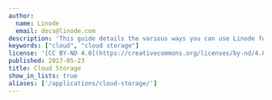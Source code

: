 ```yaml
---
author:
  name: Linode
  email: docs@linode.com
description: 'This guide details the various ways you can use Linode for Cloud Storage of various files, documents, applications, and other custom data that might need backed up.'
keywords: ["cloud", "cloud storage"]
license: '[CC BY-ND 4.0](https://creativecommons.org/licenses/by-nd/4.0)'
published: 2017-05-23
title: Cloud Storage
show_in_lists: true
aliases: ['/applications/cloud-storage/']
---
```


